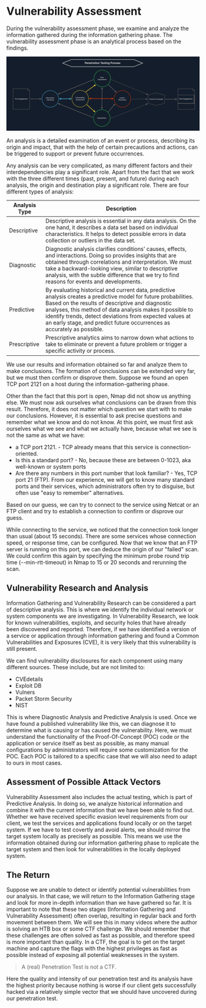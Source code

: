 # Vulnerability Assessment

During the vulnerability assessment phase, we examine and analyze the information gathered during the information gathering phase. The vulnerability assessment phase is an analytical process based on the findings.

![alt text](/Images/image-131.png)

An analysis is a detailed examination of an event or process, describing its origin and impact, that with the help of certain precautions and actions, can be triggered to support or prevent future occurrences.

Any analysis can be very complicated, as many different factors and their interdependencies play a significant role. Apart from the fact that we work with the three different times (past, present, and future) during each analysis, the origin and destination play a significant role. There are four different types of analysis:

| Analysis Type | Description                                                                                                                                                                                                                                                                                                                                                             |
| ------------- | ----------------------------------------------------------------------------------------------------------------------------------------------------------------------------------------------------------------------------------------------------------------------------------------------------------------------------------------------------------------------- |
| Descriptive   | Descriptive analysis is essential in any data analysis. On the one hand, it describes a data set based on individual characteristics. It helps to detect possible errors in data collection or outliers in the data set.                                                                                                                                                |
| Diagnostic    | Diagnostic analysis clarifies conditions' causes, effects, and interactions. Doing so provides insights that are obtained through correlations and interpretation. We must take a backward-looking view, similar to descriptive analysis, with the subtle difference that we try to find reasons for events and developments.                                           |
| Predictive    | By evaluating historical and current data, predictive analysis creates a predictive model for future probabilities. Based on the results of descriptive and diagnostic analyses, this method of data analysis makes it possible to identify trends, detect deviations from expected values at an early stage, and predict future occurrences as accurately as possible. |
| Prescriptive  | Prescriptive analytics aims to narrow down what actions to take to eliminate or prevent a future problem or trigger a specific activity or process.                                                                                                                                                                                                                     |

We use our results and information obtained so far and analyze them to make conclusions. The formation of conclusions can be extended very far, but we must then confirm or disprove them. Suppose we found an open TCP port 2121 on a host during the information-gathering phase.

Other than the fact that this port is open, Nmap did not show us anything else. We must now ask ourselves what conclusions can be drawn from this result. Therefore, it does not matter which question we start with to make our conclusions. However, it is essential to ask precise questions and remember what we know and do not know. At this point, we must first ask ourselves what we see and what we actually have, because what we see is not the same as what we have:

- a TCP port 2121. - TCP already means that this service is connection-oriented.
- Is this a standard port? - No, because these are between 0-1023, aka well-known or system ports
- Are there any numbers in this port number that look familiar? - Yes, TCP port 21 (FTP). From our experience, we will get to know many standard ports and their services, which administrators often try to disguise, but often use "easy to remember" alternatives.

Based on our guess, we can try to connect to the service using Netcat or an FTP client and try to establish a connection to confirm or disprove our guess.

While connecting to the service, we noticed that the connection took longer than usual (about 15 seconds). There are some services whose connection speed, or response time, can be configured. Now that we know that an FTP server is running on this port, we can deduce the origin of our "failed" scan. We could confirm this again by specifying the minimum probe round trip time (--min-rtt-timeout) in Nmap to 15 or 20 seconds and rerunning the scan.

## Vulnerability Research and Analysis

Information Gathering and Vulnerability Research can be considered a part of descriptive analysis. This is where we identify the individual network or system components we are investigating. In Vulnerability Research, we look for known vulnerabilities, exploits, and security holes that have already been discovered and reported. Therefore, if we have identified a version of a service or application through information gathering and found a Common Vulnerabilities and Exposures (CVE), it is very likely that this vulnerability is still present.

We can find vulnerability disclosures for each component using many different sources. These include, but are not limited to:

- CVEdetails
- Exploit DB
- Vulners
- Packet Storm Security
- NIST

This is where Diagnostic Analysis and Predictive Analysis is used. Once we have found a published vulnerability like this, we can diagnose it to determine what is causing or has caused the vulnerability. Here, we must understand the functionality of the Proof-Of-Concept (POC) code or the application or service itself as best as possible, as many manual configurations by administrators will require some customization for the POC. Each POC is tailored to a specific case that we will also need to adapt to ours in most cases.

## Assessment of Possible Attack Vectors

Vulnerability Assessment also includes the actual testing, which is part of Predictive Analysis. In doing so, we analyze historical information and combine it with the current information that we have been able to find out. Whether we have received specific evasion level requirements from our client, we test the services and applications found locally or on the target system. If we have to test covertly and avoid alerts, we should mirror the target system locally as precisely as possible. This means we use the information obtained during our information gathering phase to replicate the target system and then look for vulnerabilities in the locally deployed system.

## The Return

Suppose we are unable to detect or identify potential vulnerabilities from our analysis. In that case, we will return to the Information Gathering stage and look for more in-depth information than we have gathered so far. It is important to note that these two stages (Information Gathering and Vulnerability Assessment) often overlap, resulting in regular back and forth movement between them. We will see this in many videos where the author is solving an HTB box or some CTF challenge. We should remember that these challenges are often solved as fast as possible, and therefore speed is more important than quality. In a CTF, the goal is to get on the target machine and capture the flags with the highest privileges as fast as possible instead of exposing all potential weaknesses in the system.

> A (real) Penetration Test is not a CTF.

Here the quality and intensity of our penetration test and its analysis have the highest priority because nothing is worse if our client gets successfully hacked via a relatively simple vector that we should have uncovered during our penetration test.
